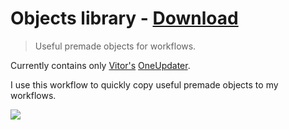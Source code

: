 # Objects library - [Download](https://github.com/nikitavoloboev/small-workflows/blob/master/objects-library/Objects%20library.alfredworkflow?raw=true)
> Useful premade objects for workflows.

Currently contains only [Vitor's](https://github.com/vitorgalvao) [OneUpdater](https://github.com/vitorgalvao/alfred-workflows/tree/master/OneUpdater).

I use this workflow to quickly copy useful premade objects to my workflows.

![](https://i.imgur.com/VYrTQfi.png)
